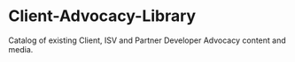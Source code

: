 # Client-Advocacy-Library

Catalog of existing Client, ISV and Partner Developer Advocacy content and media.
